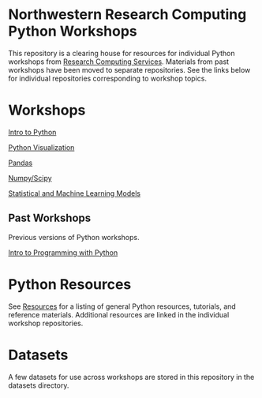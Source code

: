 # Northwestern Research Computing Python Workshops

This repository is a clearing house for resources for individual Python workshops from [Research Computing Services](http://www.it.northwestern.edu/research/).  Materials from past workshops have been moved to separate repositories.  See the links below for individual repositories corresponding to workshop topics.  

# Workshops

[Intro to Python](https://github.com/nuitrcs/intro-python-summer2019)

[Python Visualization](https://github.com/nuitrcs/pythonvisualization)

[Pandas](https://github.com/nuitrcs/pandas-workshop)

[Numpy/Scipy](https://github.com/nuitrcs/numpy-scipy-workshop)

[Statistical and Machine Learning Models](https://github.com/nuitrcs/python-models)

## Past Workshops

Previous versions of Python workshops.

[Intro to Programming with Python](https://github.com/nuitrcs/intro-programming-python)


# Python Resources

See [Resources](resources.md) for a listing of general Python resources,
tutorials, and reference materials.  Additional resources are linked in the
individual workshop repositories.

# Datasets

A few datasets for use across workshops are stored in this repository in the datasets directory.

